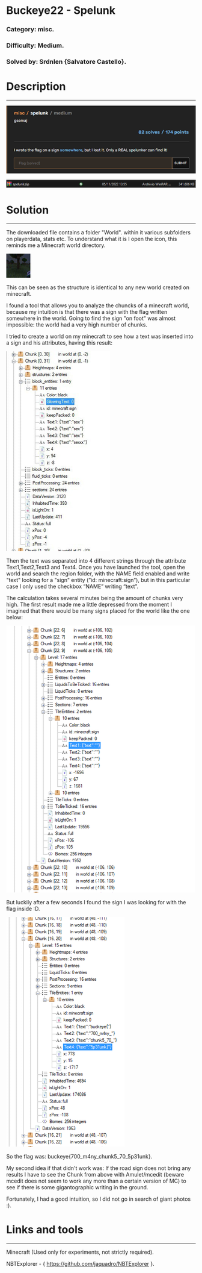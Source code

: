 # Buckeye22 - Spelunk


### Category: misc.

### Difficulty: Medium.

### Solved by: Srdnlen {Salvatore Castello}.

# Description

---

![Descrizione](docs/Descrizione.png)

![Zippone](docs/Zippone.png)

# Solution

---

The downloaded file contains a folder "World". within it various subfolders on playerdata, stats etc.
To understand what it is I open the icon, this reminds me a Minecraft world directory.

![Icona](docs/Icona.png)

This can be seen as the structure is identical to any new world created on minecraft.

I found a tool that allows you to analyze the chuncks of a minecraft world, because my intuition is that there was a sign with the flag written somewhere in the world.
Going to find the sign "on foot" was almost impossible: the world had a very high number of chunks.

I tried to create a world on my minecraft to see how a text was inserted into a sign and his attributes, having this result:

![Prova](docs/Prova.jpg)

Then the text was separated into 4 different strings through the attribute Text1,Text2,Text3 and Text4.
Once you have launched the tool, open the world and search the region folder, with the NAME field enabled and write "text" looking for a "sign" entity (”id: minecraft:sign”), but in this particular case I only used the checkbox “NAME” writing “text”.

The calculation takes several minutes being the amount of chunks very high.
The first result made me a little depressed from the moment I imagined that there would be many signs placed for the world like the one below:

![Empty](docs/Empty.png)

But luckily after a few seconds I found the sign I was looking for with the flag inside :D.

![NBTexplorer](docs/NBTexplorer.png)

So the flag was: buckeye{700_m4ny_chunk5_70_5p31unk}.

My second idea if that didn't work was:
If the road sign does not bring any results I have to see the Chunk from above with Amulet/mcedit (beware mcedit does not seem to work any more than a certain version of MC) to see if there is some gigantographic writing in the ground.

Fortunately, I had a good intuition, so I did not go in search of giant photos :).

# Links and tools

---

Minecraft (Used only for experiments, not strictly required).

NBTExplorer - { https://github.com/jaquadro/NBTExplorer }.
